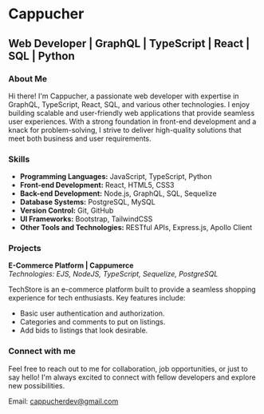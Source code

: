 # Cappucher

## Web Developer | GraphQL | TypeScript | React | SQL | Python

### About Me

Hi there! I'm Cappucher, a passionate web developer with expertise in GraphQL, TypeScript, React, SQL, and various other technologies. I enjoy building scalable and user-friendly web applications that provide seamless user experiences. With a strong foundation in front-end development and a knack for problem-solving, I strive to deliver high-quality solutions that meet both business and user requirements.

### Skills

- **Programming Languages:** JavaScript, TypeScript, Python
- **Front-end Development:** React, HTML5, CSS3
- **Back-end Development:** Node.js, GraphQL, SQL, Sequelize
- **Database Systems:** PostgreSQL, MySQL
- **Version Control:** Git, GitHub
- **UI Frameworks:** Bootstrap, TailwindCSS
- **Other Tools and Technologies:** RESTful APIs, Express.js, Apollo Client

### Projects

**E-Commerce Platform | Cappumerce**\
*Technologies: EJS, NodeJS, TypeScript, Sequelize, PostgreSQL*

TechStore is an e-commerce platform built to provide a seamless shopping experience for tech enthusiasts. Key features include:

- Basic user authentication and authorization.
- Categories and comments to put on listings.
- Add bids to listings that look desirable.

### Connect with me

Feel free to reach out to me for collaboration, job opportunities, or just to say hello! I'm always excited to connect with fellow developers and explore new possibilities.

Email: [cappucherdev@gmail.com](mailto:cappucherdev@gmail.com)
